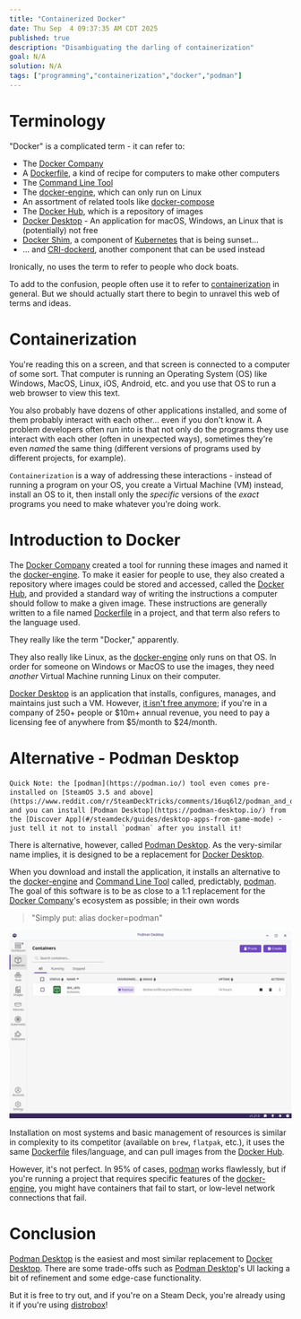 ```yaml
---
title: "Containerized Docker"
date: Thu Sep  4 09:37:35 AM CDT 2025
published: true
description: "Disambiguating the darling of containerization"
goal: N/A
solution: N/A
tags: ["programming","containerization","docker","podman"]
---
```

# Terminology

"Docker" is a complicated term - it can refer to:

- The [Docker Company]
- A [Dockerfile], a kind of recipe for computers to make other computers
- The [Command Line Tool]
- The [docker-engine], which can only run on Linux
- An assortment of related tools like [docker-compose]
- The [Docker Hub], which is a repository of images
- [Docker Desktop] - An application for macOS, Windows, an Linux that is (potentially) not free
- [Docker Shim], a component of [Kubernetes] that is being sunset...
- ... and [CRI-dockerd], another component that can be used instead

Ironically, no uses the term to refer to people who dock boats.

To add to the confusion, people often use it to refer to [containerization] in general. But we should actually start there to begin to unravel this web of terms and ideas.

# Containerization

You're reading this on a screen, and that screen is connected to a computer of some sort. That computer is running an Operating System (OS) like Windows, MacOS, Linux, iOS, Android, etc. and you use that OS to run a web browser to view this text.

You also probably have dozens of other applications installed, and some of them probably interact with each other... even if you don't know it. A problem developers often run into is that not only do the programs they use interact with each other (often in unexpected ways), sometimes they're even _named_ the same thing (different versions of programs used by different projects, for example).

`Containerization` is a way of addressing these interactions - instead of running a program on your OS, you create a Virtual Machine (VM) instead, install an OS to it, then install only the _specific_ versions of the _exact_ programs you need to make whatever you're doing work.

# Introduction to Docker

The [Docker Company] created a tool for running these images and named it the [docker-engine]. To make it easier for people to use, they also created a repository where images could be stored and accessed, called the [Docker Hub], and provided a standard way of writing the instructions a computer should follow to make a given image. These instructions are generally written to a file named [Dockerfile] in a project, and that term also refers to the language used.

They really like the term "Docker," apparently.

They also really like Linux, as the [docker-engine] only runs on that OS. In order for someone on Windows or MacOS to use the images, they need _another_ Virtual Machine running Linux on their computer.

[Docker Desktop] is an application that installs, configures, manages, and maintains just such a VM. However, [it isn't free anymore]; if you're in a company of 250+ people or $10m+ annual revenue, you need to pay a licensing fee of anywhere from $5/month to $24/month.

# Alternative - Podman Desktop

```flare
Quick Note: the [podman](https://podman.io/) tool even comes pre-installed on [SteamOS 3.5 and above](https://www.reddit.com/r/SteamDeckTricks/comments/16uq6l2/podman_and_distrobox_are_preinstalled_on_steamos/), and you can install [Podman Desktop](https://podman-desktop.io/) from the [Discover App](#/steamdeck/guides/desktop-apps-from-game-mode) - just tell it not to install `podman` after you install it!
```

There is alternative, however, called [Podman Desktop]. As the very-similar name implies, it is designed to be a replacement for [Docker Desktop].

When you download and install the application, it installs an alternative to the [docker-engine] and [Command Line Tool] called, predictably, [podman]. The goal of this software is to be as close to a 1:1 replacement for the [Docker Company]'s ecosystem as possible; in their own words

> "Simply put: alias docker=podman"


![Podman Desktop](/images/thumbnail/podman_desktop.png)

Installation on most systems and basic management of resources is similar in complexity to its competitor (available on `brew`, `flatpak`, etc.), it uses the same [Dockerfile] files/language, and can pull images from the [Docker Hub].

However, it's not perfect. In 95% of cases, [podman] works flawlessly, but if you're running a project that requires specific features of the [docker-engine], you might have containers that fail to start, or low-level network connections that fail.

# Conclusion

[Podman Desktop] is the easiest and most similar replacement to [Docker Desktop]. There are some trade-offs such as [Podman Desktop]'s UI lacking a bit of refinement and some edge-case functionality.

But it is free to try out, and if you're on a Steam Deck, you're already using it if you're using [distrobox]!

[Docker Company]: https://www.docker.com/
[Dockerfile]: https://docs.docker.com/engine/reference/builder/
[Command Line Tool]: https://docs.docker.com/engine/reference/run/
[docker-engine]: https://docs.docker.com/engine/
[docker-compose]: https://docs.docker.com/compose/
[Docker Hub]: https://docs.docker.com/docker-hub/
[Docker Desktop]: https://www.docker.com/products/docker-desktop/
[Docker Shim]: https://kubernetes.io/blog/2022/02/17/dockershim-faq/
[CRI-dockerd]: https://github.com/Mirantis/cri-dockerd
[Kubernetes]: https://kubernetes.io/
[containerization]: https://en.wikipedia.org/wiki/Containerization_(computing)
[it isn't free anymore]: https://www.docker.com/pricing/
[distrobox]: #/steamdeck/guides/distrobox
[Minikube]: https://kubernetes-sigs-minikube.netlify.app/docs/
[Using minikube as Docker Desktop Replacement]: https://kubernetes-sigs-minikube.netlify.app/docs/tutorials/docker_desktop_replacement/
[Hyperkit]: https://github.com/moby/hyperkit
[homebrew]: https://brew.sh/
[Podman Desktop]: https://podman-desktop.io/
[podman]: https://podman.io/
[lazydocker]: https://github.com/jesseduffield/lazydocker
